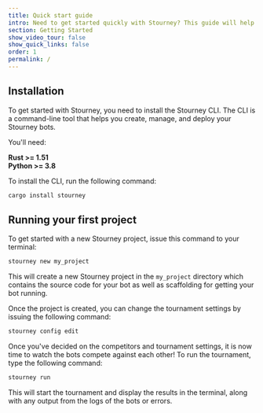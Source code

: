 ```yaml
---
title: Quick start guide
intro: Need to get started quickly with Stourney? This guide will help you get up and running in no time.
section: Getting Started
show_video_tour: false
show_quick_links: false
order: 1
permalink: /
---
```


## Installation

To get started with Stourney, you need to install the Stourney CLI. The CLI is a command-line tool that helps you create, manage, and deploy your Stourney bots.

You'll need:

**Rust >= 1.51** \
**Python >= 3.8**

To install the CLI, run the following command:

```bash
cargo install stourney
```

## Running your first project

To get started with a new Stourney project, issue this command to your terminal:

```bash
stourney new my_project
```

This will create a new Stourney project in the `my_project` directory which contains the source code for your bot as well as scaffolding for getting your bot running.

Once the project is created, you can change the tournament settings by issuing the following command:

```bash
stourney config edit
```

Once you've decided on the competitors and tournament settings, it is now time to watch the bots compete against each other! To run the tournament, type the following command:

```bash
stourney run
```

This will start the tournament and display the results in the terminal, along with 
any output from the logs of the bots or errors.



